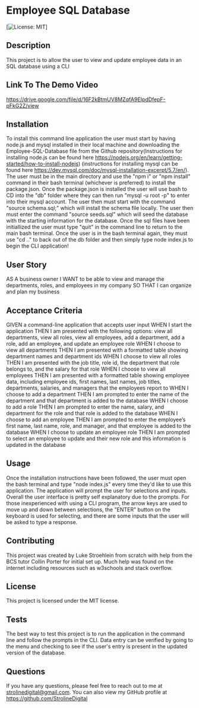 # Employee SQL Database
  [![License: MIT](https://img.shields.io/badge/License-MIT-yellow.svg)]
  ## Description
  This project is to allow the user to view and update employee data in an SQL database using a CLI
  ## Link To The Demo Video
  
  https://drive.google.com/file/d/16F2kBtmUV8MZqfA9EIpdDfepF-pFkG2Z/view

  ## Installation
  To install this command line application the user must start by having node.js and mysql installed in their local machine and  downloading the Employee-SQL-Database file from the Github repository(Instructions for installing node.js can be found here https://nodejs.org/en/learn/getting-started/how-to-install-nodejs) (instructions for installing mysql can be found here https://dev.mysql.com/doc/mysql-installation-excerpt/5.7/en/). The user must be in the main directory and use the "npm i" or "npm install" command in their bash terminal (whichever is preferred) to install the package.json. Once the package.json is installed  the user will use bash to CD into the "db" folder where they can then run "mysql -u root -p" to enter into their mysql account. The user then must start with the command "source schema.sql;" which will install the schema file locally. The user then must enter the command "source seeds.sql" which will seed the database with the starting information for the database. Once the sql files have been initiallized the user must type "quit" in the command line to return to the main bash terminal. Once the user is in the bash terminal again, they must use "cd .." to back out of the db folder and then simply type node index.js to begin the CLI application!

  ## User Story
  AS A business owner
I WANT to be able to view and manage the departments, roles, and employees in my company
SO THAT I can organize and plan my business

  ## Acceptance Criteria
  GIVEN a command-line application that accepts user input
WHEN I start the application
THEN I am presented with the following options: view all departments, view all roles, view all employees, add a department, add a role, add an employee, and update an employee role
WHEN I choose to view all departments
THEN I am presented with a formatted table showing department names and department ids
WHEN I choose to view all roles
THEN I am presented with the job title, role id, the department that role belongs to, and the salary for that role
WHEN I choose to view all employees
THEN I am presented with a formatted table showing employee data, including employee ids, first names, last names, job titles, departments, salaries, and managers that the employees report to
WHEN I choose to add a department
THEN I am prompted to enter the name of the department and that department is added to the database
WHEN I choose to add a role
THEN I am prompted to enter the name, salary, and department for the role and that role is added to the database
WHEN I choose to add an employee
THEN I am prompted to enter the employee’s first name, last name, role, and manager, and that employee is added to the database
WHEN I choose to update an employee role
THEN I am prompted to select an employee to update and their new role and this information is updated in the database

  ## Usage
 Once the installation instructions have been followed, the user must open the bash terminal and type "node index.js" every time they'd like to use this application. The application will prompt the user for selections and inputs. Overall the user interface is pretty self explanatory due to the prompts. For those inexperienced with using a CLI program, the arrow keys are used to move up and down between selections, the "ENTER" button on the keyboard is used for selecting, and there are some inputs that the user will be asked to type a response. 

  ## Contributing
  This project was created by Luke Stroehlein from scratch with help from the BCS tutor Collin Porter for initial set up. Much help was found on the internet including resources such as w3schools and stack overflow.
  ## License
  This project is licensed under the MIT license.
  ## Tests
  The best way to test this project is to run the application in the command line and follow the prompts in the CLI. Data entry can be verified by going to the menu and checking to see if the user's entry is present in the updated version of the database.


  ## Questions
  If you have any questions, please feel free to reach out to me at strolinedigital@gmail.com. 
  You can also view my GitHub profile at https://github.com/StrolineDigital



